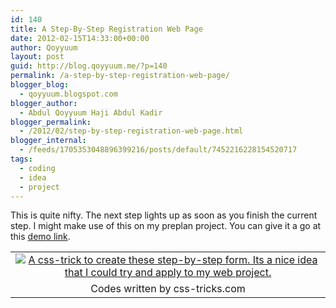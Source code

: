 ```yaml
---
id: 140
title: A Step-By-Step Registration Web Page
date: 2012-02-15T14:33:00+00:00
author: Qoyyuum
layout: post
guid: http://blog.qoyyuum.me/?p=140
permalink: /a-step-by-step-registration-web-page/
blogger_blog:
  - qoyyuum.blogspot.com
blogger_author:
  - Abdul Qoyyuum Haji Abdul Kadir
blogger_permalink:
  - /2012/02/step-by-step-registration-web-page.html
blogger_internal:
  - /feeds/1705353048896399216/posts/default/7452216228154520717
tags:
  - coding
  - idea
  - project
---
```

This is quite nifty. The next step lights up as soon as you finish the current step. I might make use of this on my preplan project. You can give it a go at this [demo link](file:///C:/Users/Owner/Dropbox/Public/SeminarReg/SeminarRegTutorial/index.html). 

<div>
</div>

<table align="center" cellpadding="0" cellspacing="0" style="margin-left: auto; margin-right: auto; text-align: center;">
  <tr>
    <td style="text-align: center;">
      <a href="http://i0.wp.com/blog.qoyyuum.me/wp-content/uploads/2012/02/Seminar-Registration.jpg" style="margin-left: auto; margin-right: auto;"><img alt="A css-trick to create these step-by-step form. Its a nice idea that I could try and apply to my web project." border="0" src="http://i0.wp.com/blog.qoyyuum.me/wp-content/uploads/2012/02/Seminar-Registration.jpg?resize=640%2C193" title="" data-recalc-dims="1" /></a>
    </td>
  </tr>
  
  <tr>
    <td style="text-align: center;">
      Codes written by css-tricks.com
    </td>
  </tr>
</table>

<div>
</div>